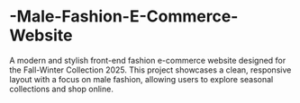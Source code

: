 # -Male-Fashion-E-Commerce-Website
A modern and stylish front-end fashion e-commerce website designed for the Fall-Winter Collection 2025. This project showcases a clean, responsive layout with a focus on male fashion, allowing users to explore seasonal collections and shop online.
